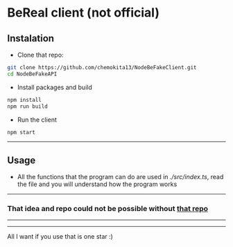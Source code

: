 # BeReal client (not official)

## Instalation

-   Clone that repo:

```bash
git clone https://github.com/chemokita13/NodeBeFakeClient.git
cd NodeBeFakeAPI
```

-   Install packages and build

```bash
npm install
npm run build
```

-   Run the client

```bash
npm start
```

---

## Usage

-   All the functions that the program can do are used in _./src/index.ts_, read the file and you will understand how the program works

---

### That idea and repo could not be possible without [that repo](https://github.com/notmarek/BeFake)

---

---

All I want if you use that is one star :)
